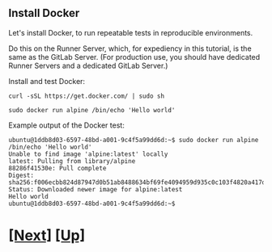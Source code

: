 ## Install Docker

Let's install Docker, to run repeatable tests in reproducible environments.

Do this on the Runner Server, which, for expediency in this tutorial,
is the same as the GitLab Server. (For production use, you should have
dedicated Runner Servers and a dedicated GitLab Server.)

Install and test Docker:

```console
curl -sSL https://get.docker.com/ | sudo sh

sudo docker run alpine /bin/echo 'Hello world'
```

Example output of the Docker test:

```shell_session
ubuntu@1ddb8d03-6597-48bd-a001-9c4f5a99dd6d:~$ sudo docker run alpine /bin/echo 'Hello world'
Unable to find image 'alpine:latest' locally
latest: Pulling from library/alpine
88286f41530e: Pull complete
Digest: sha256:f006ecbb824d87947d0b51ab8488634bf69fe4094959d935c0c103f4820a417d
Status: Downloaded newer image for alpine:latest
Hello world
ubuntu@1ddb8d03-6597-48bd-a001-9c4f5a99dd6d:~$
```

# [[Next]](20-installing-gitlab-ci.md) [[Up]](README.md)
